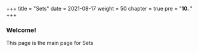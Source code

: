 +++
title = "Sets"
date = 2021-08-17
weight = 50
chapter = true
pre = "<b>10.  </b>"
+++
### Welcome!
This page is the main page for Sets
